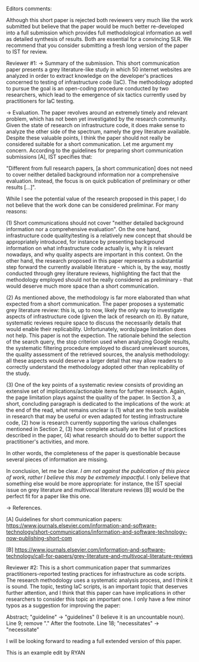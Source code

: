 Editors comments:

Although this short paper is rejected both reviewers very much like the work submitted but believe that the paper would be much better re-developed into a full submission which provides full methodological information as well as detailed synthesis of results. Both are essential for a convincing SLR. We recommend that you consider submitting a fresh long version of the paper to IST for review.

Reviewer #1: -> Summary of the submission.
This short communication paper presents a grey literature-like study in which 50 internet websites are analyzed in order to extract knowledge on the developer's practices concerned to testing of infrastructure code (IaC). The methodology adopted to pursue the goal is an open-coding procedure conducted by two researchers, which lead to the emergence of six tactics currently used by practitioners for IaC testing.

-> Evaluation.
The paper revolves around an extremely timely and relevant problem, which has not been yet investigated by the research community. Given the state of research on infrastructure code, it does make sense to analyze the other side of the spectrum, namely the grey literature available. Despite these valuable points, I think the paper should not really be considered suitable for a short communication. Let me argument my concern. According to the guidelines for preparing short communication submissions [A], IST specifies that:

"Different from full research papers, [a short communication] does not need to cover neither detailed background information nor a comprehensive evaluation. Instead, the focus is on quick publication of preliminary or other results [...]".

While I see the potential value of the research proposed in this paper, I do not believe that the work done can be considered preliminar. For many reasons:

(1) Short communications should not cover "neither detailed background information nor a comprehensive evaluation". On the one hand, infrastructure code quality/testing is a relatively new concept that should be appropriately introduced, for instance by presenting background information on what infrastructure code actually is, why it is relevant nowadays, and why quality aspects are important in this context. On the other hand, the research proposed in this paper represents a substantial step forward the currently available literature - which is, by the way, mostly conducted through grey literature reviews, highlighting the fact that the methodology employed should not be really considered as preliminary - that would deserve much more space  than a short communication.

(2) As mentioned above, the methodology is far more elaborated than what expected from a short communication. The paper proposes a systematic grey literature review: this is, up to now, likely the only way to investigate aspects of infrastructure code (given the lack of research on it). By nature, systematic reviews require space to discuss the necessarily details that would enable their replicability. Unfortunately, words/page limitation does not help. This paper is not the expection. The rationale behind the selection of the search query, the stop criterion used when analyzing Google results, the systematic filtering procedure employed to discard unrelevant sources, the quality assessment of the retrieved sources, the analysis methodology: all these aspects would deserve a larger detail that may allow readers to correctly understand the methodology adopted other than replicability of the study.

(3) One of the key points of a systematic review consists of providing an extensive set of implications/actionable items for further research. Again, the page limitation plays against the quality of the paper. In Section 3, a short, concluding paragraph is dedicated to the implications of the work: at the end of the read, what remains unclear is (1) what are the tools available in research that may be useful or even adapted for testing infrastructure code, (2) how is research currently supporting the various challenges mentioned in Section 2, (3) how complete actually are the list of practices described in the paper, (4) what research should do to better support the practitioner's activities, and more.

In other words, the completeness of the paper is questionable because several pieces of information are missing.

In conclusion, let me be clear. *I am not against the publication of this piece of work, rather I believe this may be extremely impactful*. I only believe that something else would be more appropriate: for instance, the IST special issue on grey literature and multivocal literature reviews [B] would be the perfect fit for a paper like this one.

-> References.

[A] Guidelines for short communication papers: https://www.journals.elsevier.com/information-and-software-technology/short-communications/information-and-software-technology-now-publishing-short-com

[B] https://www.journals.elsevier.com/information-and-software-technology/call-for-papers/grey-literature-and-multivocal-literature-reviews



Reviewer #2: This is a short communication paper that summarizes practitioners-reported testing practices for infrastructure as code scripts. The research methodology uses a systematic analysis process, and I think it is sound. The topic, testing IaC scripts, is an important topic that deserves further attention, and I think that this paper can have implications in other researchers to consider this topic an important one. I only have a few minor typos as a suggestion for improving the paper:

Abstract; "guideline" -> "guidelines" (I believe it is an uncountable noun).
Line 9; remove "." After the footnote.
Line 18; "necessitates" -> "necessitate"

I will be looking forward to reading a full extended version of this paper. 
 
This is an example edit by RYAN
